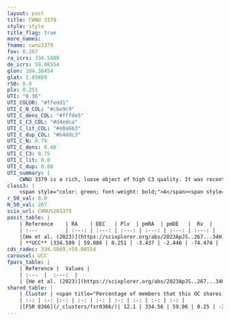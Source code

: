 ```yaml
---
layout: post
title: CWNU 3379
style: style
title_flag: true
more_names: 
fname: cwnu3379
fov: 0.267
ra_icrs: 334.5889
de_icrs: 59.08554
glon: 104.36454
glat: 1.85859
r50: 8.0
plx: 0.251
UTI: "0.36"
UTI_COLOR: "#ffedd1"
UTI_C_N_COL: "#cbe9c9"
UTI_C_dens_COL: "#fffde5"
UTI_C_C3_COL: "#d4edca"
UTI_C_lit_COL: "#e0a6b3"
UTI_C_dup_COL: "#b4ddc3"
UTI_C_N: 0.79
UTI_C_dens: 0.48
UTI_C_C3: 0.75
UTI_C_lit: 0.0
UTI_C_dup: 0.88
UTI_summary: |
    CWNU 3379 is a rich, loose object of high C3 quality. It was recently reported in the literature.<br><br>This is very likely a unique object, which shares a small percentage of members with at least one previously reported entry.
class3: |
    <span style="color: green; font-weight: bold;">A</span><span style="color: #FFC300; font-weight: bold;">B</span>
r_50_val: 8.0
N_50_val: 207
scix_url: CWNU%203379
posit_table: |
    | Reference    | RA    | DEC   | Plx  | pmRA  | pmDE   |  Rv  |
    | :---         | :---: | :---: | :---: | :---: | :---: | :---: |
    |[He et al. (2023)](https://scixplorer.org/abs/2023ApJS..267...34H) | 334.589 | 59.1 | 0.251 | -3.44 | -2.44 | -143.42 |
    | **UCC** |334.589 | 59.086 | 0.251 | -3.437 | -2.446 | -74.474 | 
cds_radec: 334.5889,+59.08554
carousel: UCC
fpars_table: |
    | Reference |  Values |
    | :---  |  :---:  |
    | [He et al. (2023)](https://scixplorer.org/abs/2023ApJS..267...34H) | `A0=3.45, m-M=12.45, logA=7.5` |
shared_table: |
    | Cluster | <span title="Percentage of members that this OC shares with the ones listed">%</span>   | RA   | DEC   | Plx   | pmRA  | pmDE  | Rv | UTI |
    | :-: | :-: |:-: | :-: | :-: | :-: | :-: | :-: | :-: |
    |[FSR 0366](/_clusters/fsr0366/)| 12.1 | 334.56 | 59.06 | 0.25 | -3.43 | -2.44 | -- |0.39 |
---
```

